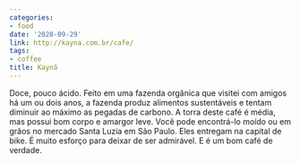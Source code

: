 ```yaml
---
categories:
- food
date: '2020-09-29'
link: http://kayna.com.br/cafe/
tags:
- coffee
title: Kaynã
---
```


Doce, pouco ácido. Feito em uma fazenda orgânica que visitei com amigos há um ou dois anos, a fazenda produz alimentos sustentáveis e tentam diminuir ao máximo as pegadas de carbono. A torra deste café é média, mas possui bom corpo e amargor leve. Você pode encontrá-lo moído ou em grãos no mercado Santa Luzia em São Paulo. Eles entregam na capital de bike. É muito esforço para deixar de ser admirável. E é um bom café de verdade.